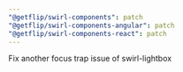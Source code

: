 ```yaml
---
"@getflip/swirl-components": patch
"@getflip/swirl-components-angular": patch
"@getflip/swirl-components-react": patch
---
```


Fix another focus trap issue of swirl-lightbox
